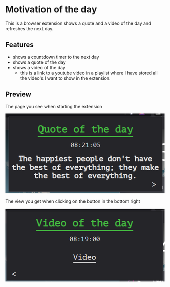 # Motivation of the day

This is a browser extension shows a quote and a video of the day and refreshes the next day.

## Features

- shows a countdown timer to the next day
- shows a quote of the day
- shows a video of the day
  - this is a link to a youtube video in a playlist where I have stored all the video's I want to show in the extension.

## Preview

The page you see when starting the extension

![Homepage](/assets/images/readme/quoteOfTheDay_HomePage.png)

The view you get when clicking on the button in the bottom right

![Video page](/assets/images/readme/quoteOfTheDay_Video.png)


